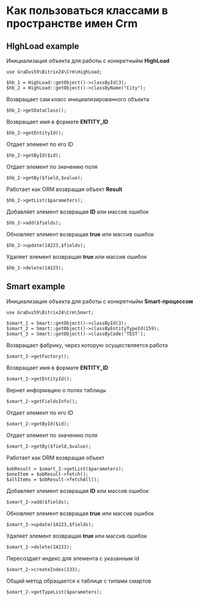 # Как пользоваться классами в пространстве имен Crm

## HIghLoad example

Инициализация объекта для работы с конкретныйм **HighLoad**
```
use GraDus59\Bitrix24\Crm\HighLoad;

$hb_1 = HighLoad::getObject()->classById(3);
$hb_2 = HighLoad::getObject()->classByName("City");
```
Возвращает сам класс инициализированного объекта
```
$hb_2->getDataClass();
```

Возвращает имя в формате **ENTITY_ID**
```
$hb_2->getEntityId();
```

Отдает элемент по его ID
```
$hb_2->getById($id);
```

Отдает элемент по значению поля
```
$hb_2->getBy($field,$value);
```

Работает как ORM возвращая объект **Result**
```
$hb_2->getList($parameters);
```

Добавляет элемент возвращая **ID** или массив ошибок
```
$hb_2->add($fields);
```

Обновляет элемент возвращая **true** или массив ошибок
```
$hb_2->update(14223,$fields);
```

Удаляет элемент возвращая **true** или массив ошибок
```
$hb_2->delete(14223);
```

## Smart example

Инициализация объекта для работы с конкретныйм **Smart-процессом**
```
use GraDus59\Bitrix24\Crm\Smart;

$smart_1 = Smart::getObject()->classById(3);
$smart_2 = Smart::getObject()->classByEntityTypeId(159);
$smart_3 = Smart::getObject()->classByCode('TEST');
```

Возвращает фабрику, через которую осуществляется работа
```
$smart_2->getFactory();
```

Возвращает имя в формате **ENTITY_ID**
```
$smart_2->getEntityId();
```

Вернет информацию о полях таблицы
```
$smart_2->getFieldsInfo();
```

Отдает элемент по его ID
```
$smart_2->getById($id);
```

Отдает элемент по значению поля
```
$smart_2->getBy($field,$value);
```

Работает как ORM возвращая объект
```
$obResult = $smart_2->getList($parameters);
$oneItem = $obResult->fetch();
$allItems = $obResult->fetchAll();
```

Добавляет элемент возвращая **ID** или массив ошибок
```
$smart_2->add($fields);
```

Обновляет элемент возвращая **true** или массив ошибок
```
$smart_2->update(14223,$fields);
```

Удаляет элемент возвращая **true** или массив ошибок
```
$smart_2->delete(14223);
```

Пересоздает индекс для элемента с указанным id
```
$smart_2->createIndex(133);
```

Общий метод обращается к таблице с типами смартов
```
$smart_2->getTypeList($parameters);
```